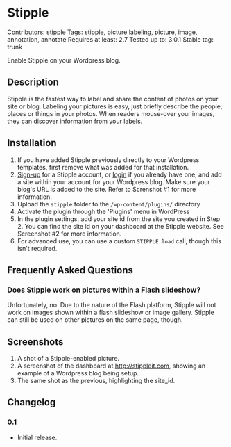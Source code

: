 # Stipple
Contributors: stipple
Tags: stipple, picture labeling, picture, image, annotation, annotate
Requires at least: 2.7
Tested up to: 3.0.1
Stable tag: trunk 

Enable Stipple on your Wordpress blog.

## Description

Stipple is the fastest way to label and share the content of photos on your site or blog. Labeling your pictures is easy, just briefly describe the people, places or things in your photos. When readers mouse-over your images, they can discover information from your labels.

## Installation

1. If you have added Stipple previously directly to your Wordpress templates, first remove what was added for that installation.
1. [Sign-up](https://stippleit.com/signup) for a Stipple account, or [login](https://stippleit.com/login) if you already have one, and add a site within your account for your Wordpress blog. Make sure your blog's URL is added to the site. Refer to Screnshot #1 for more information.
1. Upload the `stipple` folder to the `/wp-content/plugins/` directory
1. Activate the plugin through the 'Plugins' menu in WordPress
1. In the plugin settings, add your site id from the site you created in Step 2. You can find the site id on your dashboard at the Stipple website. See Screenshot #2 for more information.
1. For advanced use, you can use a custom `STIPPLE.load` call, though this isn't required.

## Frequently Asked Questions

### Does Stipple work on pictures within a Flash slideshow?

Unfortunately, no. Due to the nature of the Flash platform, Stipple will not work on images shown within a flash slideshow or image gallery. Stipple can still be used on other pictures on the same page, though.

## Screenshots

1. A shot of a Stipple-enabled picture.
2. A screenshot of the dashboard at http://stippleit.com, showing an example of
   a Wordpress blog being setup.
3. The same shot as the previous, highlighting the site_id.

## Changelog

### 0.1
* Initial release.

